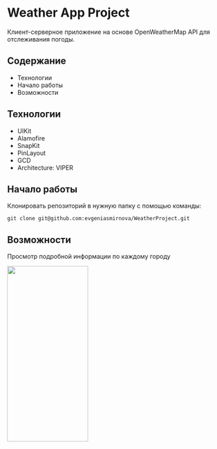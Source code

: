 # Weather App Project
Клиент-серверное приложение на основе OpenWeatherMap API для отслеживания погоды.

## Содержание
- Технологии
-  Начало работы
-  Возможности

## Технологии
- UIKit
- Alamofire
- SnapKit
- PinLayout
- GCD
- Architecture: VIPER

## Начало работы

Клонировать репозиторий в нужную папку с помощью команды:
```
git clone git@github.com:evgeniasmirnova/WeatherProject.git
```

## Возможности

Просмотр подробной информации по каждому городу

<img src="ReadMeAssets/detailScreen.gif" width="187" height="406"/>
